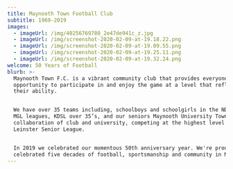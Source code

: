 ```yaml
---
title: Maynooth Town Football Club
subtitle: 1969-2019
images:
  - imageUrl: /img/40256769780_2e47de941c_z.jpg
  - imageUrl: /img/screenshot-2020-02-09-at-19.18.22.png
  - imageUrl: /img/screenshot-2020-02-09-at-19.09.55.png
  - imageUrl: /img/screenshot-2020-02-09-at-19.25.11.png
  - imageUrl: /img/screenshot-2020-02-09-at-19.32.24.png
welcome: 50 Years of Football
blurb: >-
  Maynooth Town F.C. is a vibrant community club that provides everyone with the
  opportunity to participate in and enjoy the game at a level that reflects
  their ability. 


  We have over 35 teams including, schoolboys and schoolgirls in the NDSL and
  MGL leagues, KDSL over 35’s, and our seniors Maynooth University Town - a
  collaboration of club and university, competing at the highest level in the
  Leinster Senior League.


  In 2019 we celebrated our momentous 50th anniversary year. We're proud to have
  celebrated five decades of football, sportsmanship and community in Maynooth.
---
```


